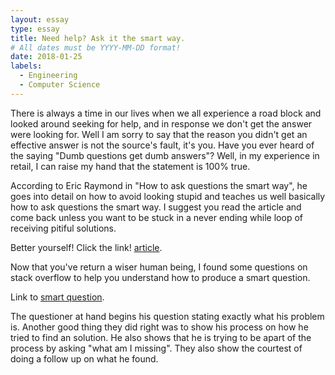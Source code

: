 ```yaml
---
layout: essay
type: essay
title: Need help? Ask it the smart way.
# All dates must be YYYY-MM-DD format!
date: 2018-01-25
labels:
  - Engineering
  - Computer Science
---
```



There is always a time in our lives when we all experience a road block and looked around seeking for help, and in response
we don't get the answer were looking for. Well I am sorry to say that the reason you didn't get an effective answer is not
the source's fault, it's you. Have you ever heard of the saying "Dumb questions get dumb answers"? Well, in my experience in retail, I can raise my hand that the statement is 100% true.

According to Eric Raymond in "How to ask questions the smart way", he goes into detail on how to avoid looking stupid and teaches us well basically how to ask questions the smart way. I suggest you read the article and come back unless you want to be stuck in a never ending while loop of receiving pitiful solutions.

Better yourself! Click the link! [article](http://www.catb.org/esr/faqs/smart-questions.html).

Now that you've return a wiser human being, I found some questions on stack overflow to help you understand how to produce a smart question. 

Link to [smart question](https://stackoverflow.com/questions/48458101/protoc-producing-invalid-java-code).

The questioner at hand begins his question stating exactly what his problem is. Another good thing they did right was to show his process on how he tried to find an solution. He also shows that he is trying to be apart of the process by asking "what am I missing". They also show the courtest of doing a follow up on what he found.


